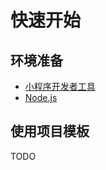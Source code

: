 # 快速开始

## 环境准备

* [小程序开发者工具](https://docs.alipay.com/mini/ide/download)
* [Node.js](https://nodejs.org/)

## 使用项目模板

TODO

